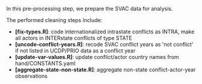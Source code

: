 In this pre-processing step, we prepare the SVAC data for analysis.

The performed cleaning steps include:
* __[fix-types.R]__: code internationalized intrastate conflicts as INTRA, make
  all actors in INTERstate conflicts of type STATE
* __[uncode-conflict-years.R]__: recode SVAC conflict years as 'not
conflict' if not listed in UCDP/PRIO data as a conflict year
* __[update-var-values.R]__: update conflict/actor country names from
hand/CONSTANTS.yaml
* __[aggregate-state-non-state.R]__: aggregate  non-state conflict-actor-year observations
